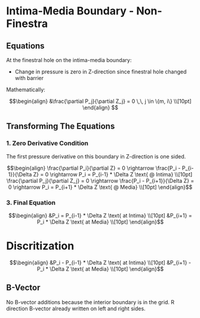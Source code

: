 # Intima-Media Boundary - Non-Finestra

## Equations

At the finestral hole on the intima-media boundary: 
 - Change in pressure is zero in Z-direction since finestral hole changed with barrier

Mathematically: 
```math
\begin{align}
&\frac{\partial P_j}{\partial Z_j} = 0 \,\, j \in \{m, i\} \\[10pt]
\end{align} 
```

## Transforming The Equations

### 1. Zero Derivative Condition

The first pressure derivative on this boundary in Z-direction is one sided.
```math
\begin{align}
\frac{\partial P_i}{\partial Z} = 0  \rightarrow \frac{P_i - P_{i-1}}{\Delta Z} = 0 \rightarrow P_i = P_{i-1} * \Delta Z \text{ @ Intima} \\[10pt]
\frac{\partial P_j}{\partial Z_j} = 0  \rightarrow \frac{P_i - P_{i+1}}{\Delta Z} = 0 \rightarrow P_i = P_{i+1} * \Delta Z \text{ @ Media} \\[10pt]
\end{align}
```

### 3. Final Equation

```math
\begin{align}
&P_i = P_{i-1} * \Delta Z \text{ at Intima} \\[10pt] 
&P_{i+1} = P_i * \Delta Z \text{ at Media} \\[10pt] 
\end{align}
```

# Discritization
```math
\begin{align}
&P_i - P_{i-1} * \Delta Z \text{ at Intima} \\[10pt] 
&P_{i+1} - P_i * \Delta Z \text{ at Media} \\[10pt] 
\end{align}
```

 ## B-Vector
No B-vector additions because the interior boundary is in the grid. 
R direction B-vector already written on left and right sides. 
